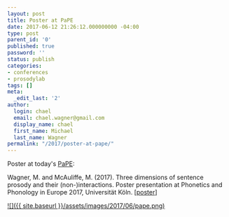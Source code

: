 ```yaml
---
layout: post
title: Poster at PaPE
date: 2017-06-12 21:26:12.000000000 -04:00
type: post
parent_id: '0'
published: true
password: ''
status: publish
categories:
- conferences
- prosodylab
tags: []
meta:
  _edit_last: '2'
author:
  login: chael
  email: chael.wagner@gmail.com
  display_name: chael
  first_name: Michael
  last_name: Wagner
permalink: "/2017/poster-at-pape/"
---
```

Poster at today's [PaPE](http://pape2017.uni-koeln.de/):

Wagner, M. and McAuliffe, M. (2017). Three dimensions of sentence prosody and their (non-)interactions. Poster presentation at Phonetics and Phonology in Europe 2017, Universität Köln. [[poster](http://prosodylab.org/~chael/papers/wagner_mcauliffe_2017_pape.pdf)]

[![]({{ site.baseurl }}/assets/images/2017/06/pape.png)](http://prosodylab.org/~chael/papers/wagner_mcauliffe_2017_pape.pdf)

